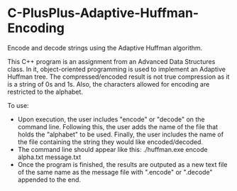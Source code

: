 # C-PlusPlus-Adaptive-Huffman-Encoding
Encode and decode strings using the Adaptive Huffman algorithm.

This C++ program is an assignment from an Advanced Data Structures class. In it, object-oriented programming is used to implement an Adaptive Huffman tree. The compressed/encoded result is not true compression as it is a string of 0s and 1s. Also, the characters allowed for encoding are restricted to the alphabet.

To use:
- Upon execution, the user includes "encode" or "decode" on the command line. Following this, the user adds the name of the file that holds the "alphabet" to be used. Finally, the user includes the name of the file containing the string they would like encoded/decoded.
- The command line should appear like this: ./huffman.exe encode alpha.txt message.txt
- Once the program is finished, the results are outputed as a new text file of the same name as the message file with ".encode" or ".decode" appended to the end.


